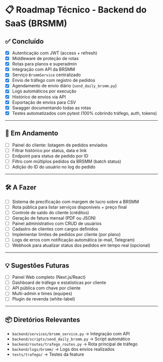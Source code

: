 # 📋 Roadmap Técnico - Backend do SaaS (BRSMM)

## ✅ Concluído
- [x] Autenticação com JWT (access + refresh)
- [x] Middleware de proteção de rotas
- [x] Rotas para planos e superadmin
- [x] Integração com API da BRSMM
- [x] Serviço `BrsmmService` centralizado
- [x] Envio de tráfego com registro de pedidos
- [x] Agendamento de envio diário (`send_daily_brsmm.py`)
- [x] Logs automáticos por execução
- [x] Histórico de envios via API
- [x] Exportação de envios para CSV
- [x] Swagger documentando todas as rotas
- [x] Testes automatizados com pytest (100% cobrindo tráfego, auth, tokens)

---

## 🚧 Em Andamento
- [ ] Painel do cliente: listagem de pedidos enviados
- [ ] Filtrar histórico por status, data e link
- [ ] Endpoint para status de pedido por ID
- [ ] Filtro com múltiplos pedidos da BRSMM (batch status)
- [ ] Adição do ID do usuário no log do pedido

---

## 🛠️ A Fazer
- [ ] Sistema de precificação com margem de lucro sobre a BRSMM
- [ ] Rota pública para listar serviços disponíveis + preço final
- [ ] Controle de saldo do cliente (créditos)
- [ ] Geração de fatura mensal (PDF ou JSON)
- [ ] Painel administrativo com CRUD de usuários
- [ ] Cadastro de clientes com cargos definidos
- [ ] Implementar limites de pedidos por cliente (por plano)
- [ ] Logs de erros com notificação automática (e-mail, Telegram)
- [ ] Webhook para atualizar status dos pedidos em tempo real (opcional)

---

## 💡 Sugestões Futuras
- [ ] Painel Web completo (Next.js/React)
- [ ] Dashboard de tráfego e estatísticas por cliente
- [ ] API pública com chave por cliente
- [ ] Multi-admin e times (equipes)
- [ ] Plugin de revenda (white-label)

---

## 📦 Diretórios Relevantes
- `backend/services/brsmm_service.py` → Integração com API
- `backend/scripts/send_daily_brsmm.py` → Script automático
- `backend/routes/trafego_routes.py` → Rota principal de tráfego
- `backend/logs/brsmm/` → Logs dos envios realizados
- `tests/trafego/` → Testes da feature
